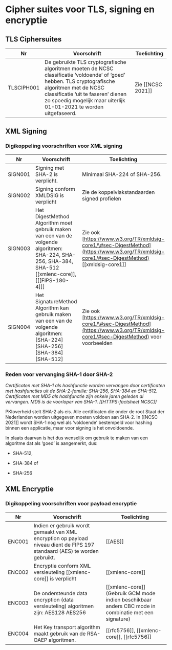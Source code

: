 # Cipher suites voor TLS, signing en encryptie 

## TLS Ciphersuites

| Nr | Voorschrift | Toelichting |
| --- | --- | --- |
| TLSCIPH001 |  De gebruikte TLS cryptografische algoritmen moeten de NCSC classificatie ‘voldoende’ of ‘goed’ hebben.  TLS cryptografische algoritmen met de NCSC classificatie ‘uit te faseren’ dienen zo spoedig mogelijk maar uiterlijk 01-01-2021 te worden uitgefaseerd. |   Zie  [[NCSC 2021]]  |

## XML Signing

### Digikoppeling voorschriften voor XML signing

| Nr | Voorschrift | Toelichting |
| --- | --- | --- |
| SIGN001 | Signing met SHA-2 is verplicht. | Minimaal SHA-224 of SHA-256. |
| SIGN002 | Signing conform XMLDSIG is verplicht | Zie de koppelvlakstandaarden signed profielen |
| SIGN003 | Het DigestMethod Algorithm moet gebruik maken van een van de volgende algoritmen: SHA-224, SHA-256, SHA-384, SHA-512 [[xmlenc-core]], [[[FIPS-180-4]]]| Zie ook [https://www.w3.org/TR/xmldsig-core1/\#sec-DigestMethod](https://www.w3.org/TR/xmldsig-core1/#sec-DigestMethod) [[xmldsig-core1]] |
| SIGN004 | Het SignatureMethod Algorithm kan gebruik maken van een van de volgende algoritmen: [SHA-224]  [SHA-256] [SHA-384] [SHA-512]  |  Zie ook [https://www.w3.org/TR/xmldsig-core1/\#sec-DigestMethod](https://www.w3.org/TR/xmldsig-core1/#sec-DigestMethod) voor voorbeelden|

### Reden voor vervanging SHA-1 door SHA-2

*Certificaten met SHA-1 als hashfunctie worden vervangen door certificaten met hashfuncties uit de SHA-2-familie: SHA-256, SHA-384 en SHA-512. Certificaten met MD5 als hashfunctie zijn enkele jaren geleden al vervangen. MD5 is de voorloper van SHA-1. [[HTTPS-factsheet NCSC]]*

PKIoverheid stelt SHA-2 als eis. Alle certificaten die onder de root Staat der Nederlanden worden uitgegeven moeten voldoen aan SHA-2. In [[NCSC 2021]] wordt SHA-1 nog wel als ‘voldoende’ bestempeld voor hashing binnen een applicatie, maar voor signing is het onvoldoende.

In plaats daarvan is het dus wenselijk om gebruik te maken van een algoritme dat als ‘goed’ is aangemerkt, dus:

- SHA-512,

- SHA-384 of

- SHA-256

## XML Encryptie

### Digikoppeling voorschriften voor payload encryptie

| Nr | Voorschrift | Toelichting |
| --- | --- | --- |
| ENC001 | Indien er gebruik wordt gemaakt van XML encryption op payload niveau dient de FIPS 197 standaard (AES) te worden gebruikt.  | [[AES]] |
| ENC002 | Encryptie conform XML versleuteling [[xmlenc-core]] is verplicht |  [[xmlenc-core]] |
| ENC003 | De ondersteunde data encryption (data versleuteling) algoritmen zijn: AES128 AES256 | [[xmlenc-core]]  (Gebruik GCM mode indien beschikbaar anders CBC mode in combinatie met een signature)  |
| ENC004 | Het Key transport algorithm maakt gebruik van de RSA-OAEP algoritmen. | [[rfc5756]], [[xmlenc-core]], [[rfc5756]]|
